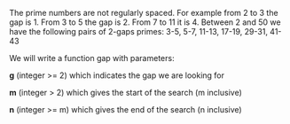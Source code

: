 The prime numbers are not regularly spaced. For example from 2 to 3 the gap is 1. From 3 to 5 the gap is 2. From 7 to 11 it is 4. Between 2 and 50 we have the following pairs of 2-gaps primes: 3-5, 5-7, 11-13, 17-19, 29-31, 41-43

We will write a function gap with parameters:

**g** (integer >= 2) which indicates the gap we are looking for

**m** (integer > 2) which gives the start of the search (m inclusive)

**n** (integer >= m) which gives the end of the search (n inclusive)